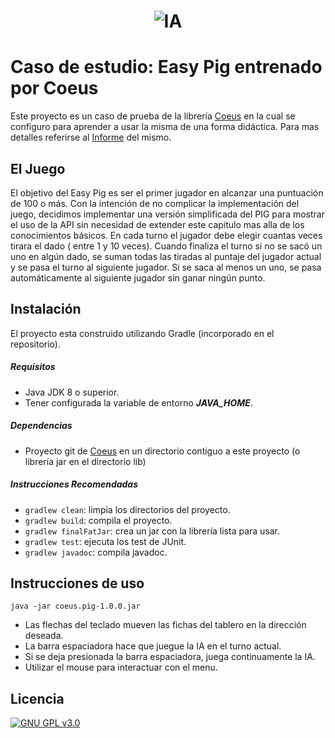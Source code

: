 <h1 align="center">
	<img src="https://i.imgur.com/rqOh0KW.png" alt="IA">
</h1>

# Caso de estudio: Easy Pig entrenado por Coeus
Este proyecto es un caso de prueba de la librería [Coeus](https://github.com/TesisLuciaFrancoRenzo/coeus) 
en la cual se configuro para aprender a usar la misma de una forma didáctica. 
Para mas detalles referirse al [Informe](https://docs.google.com/document/d/1arNnKmmV7xc9qDrgPNbtxQXO8b81HknmJQKCshfAzUU/edit?usp=sharing) del mismo. 

## El Juego
El objetivo del Easy Pig es ser el primer jugador en alcanzar una puntuación de 100 o más. Con la intención de no complicar la implementación del juego, decidimos implementar una versión simplificada del PIG para mostrar el uso de la API sin necesidad de extender este capitulo mas alla de los conocimientos básicos. En cada turno el jugador debe elegir cuantas veces tirara el dado ( entre 1 y 10 veces). Cuando finaliza el turno si no se sacó un uno en algún dado, se suman todas las tiradas al puntaje del jugador actual y se pasa el turno al siguiente jugador. Si se saca al menos un uno, se pasa automáticamente al siguiente jugador sin ganar ningún punto.

## Instalación
El proyecto esta construido utilizando Gradle (incorporado en el 
repositorio). 

##### Requisitos
- Java JDK 8 o superior.
- Tener configurada la variable de entorno ***JAVA_HOME***. 

##### Dependencias
- Proyecto git de [Coeus](https://github.com/TesisLuciaFrancoRenzo/coeus) en un directorio contiguo a este proyecto 
(o librería jar en el directorio lib)

##### Instrucciones Recomendadas
- `gradlew clean`: limpia los directorios del proyecto.   
- `gradlew build`: compila el proyecto.
- `gradlew finalFatJar`: crea un jar con la librería lista para 
usar.  
- `gradlew test`:  ejecuta los test de JUnit.
- `gradlew javadoc`:  compila javadoc.

## Instrucciones de uso
`java -jar coeus.pig-1.0.0.jar`

- Las flechas del teclado mueven las fichas del tablero en la dirección deseada.
- La barra espaciadora hace que juegue la IA en el turno actual.
- Si se deja presionada la barra espaciadora, juega continuamente la IA.
- Utilizar el mouse para interactuar con el menu.

## Licencia
[![GNU GPL v3.0](http://www.gnu.org/graphics/gplv3-127x51.png)](http://www.gnu.org/licenses/gpl.html)
